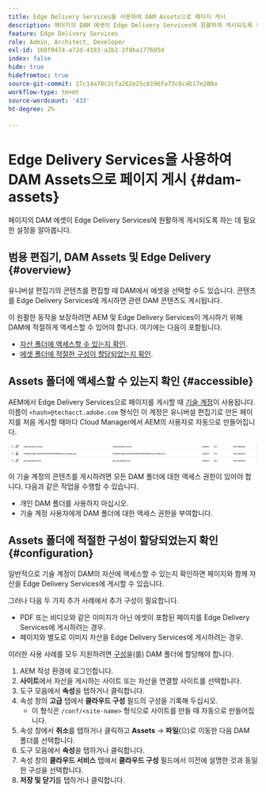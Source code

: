 ```yaml
---
title: Edge Delivery Services을 사용하여 DAM Assets으로 페이지 게시
description: 페이지의 DAM 에셋이 Edge Delivery Services에 원활하게 게시되도록 하는 데 필요한 설정을 알아봅니다.
feature: Edge Delivery Services
role: Admin, Architect, Developer
exl-id: 160f0474-a72d-4183-a2b2-2f8ba177605d
index: false
hide: true
hidefromtoc: true
source-git-commit: 17c14a78c2cfa262e25c6196fa73c6c4b17e200a
workflow-type: tm+mt
source-wordcount: '433'
ht-degree: 2%

---
```


# Edge Delivery Services을 사용하여 DAM Assets으로 페이지 게시 {#dam-assets}

페이지의 DAM 에셋이 Edge Delivery Services에 원활하게 게시되도록 하는 데 필요한 설정을 알아봅니다.

## 범용 편집기, DAM Assets 및 Edge Delivery {#overview}

유니버설 편집기의 콘텐츠를 편집할 때 DAM에서 에셋을 선택할 수도 있습니다. 콘텐츠를 Edge Delivery Services에 게시하면 관련 DAM 콘텐츠도 게시됩니다.

이 원활한 동작을 보장하려면 AEM 및 Edge Delivery Services이 게시하기 위해 DAM에 적절하게 액세스할 수 있어야 합니다. 여기에는 다음이 포함됩니다.

* [자산 폴더에 액세스할 수 있는지 확인](#accessible).
* [에셋 폴더에 적절한 구성이 할당되었는지 확인](#configuration).

## Assets 폴더에 액세스할 수 있는지 확인 {#accessible}

AEM에서 Edge Delivery Services으로 페이지를 게시할 때 [기술 계정](/help/implementing/developing/introduction/generating-access-tokens-for-server-side-apis.md)이 사용됩니다. 이름이 `<hash>@techacct.adobe.com` 형식인 이 계정은 유니버설 편집기로 만든 페이지를 처음 게시할 때마다 Cloud Manager에서 AEM의 사용자로 자동으로 만들어집니다.

![기술 계정](/help/edge/wysiwyg-authoring/assets/dam-assets/technical-account.png)

이 기술 계정의 콘텐츠를 게시하려면 모든 DAM 폴더에 대한 액세스 권한이 있어야 합니다. 다음과 같은 작업을 수행할 수 있습니다.

* 개인 DAM 폴더를 사용하지 마십시오.
* 기술 계정 사용자에게 DAM 폴더에 대한 액세스 권한을 부여합니다.

## Assets 폴더에 적절한 구성이 할당되었는지 확인 {#configuration}

일반적으로 기술 계정이 DAM의 자산에 액세스할 수 있는지 확인하면 페이지와 함께 자산을 Edge Delivery Services에 게시할 수 있습니다.

그러나 다음 두 가지 추가 사례에서 추가 구성이 필요합니다.

* PDF 또는 비디오와 같은 이미지가 아닌 에셋이 포함된 페이지를 Edge Delivery Services에 게시하려는 경우.
* 페이지와 별도로 이미지 자산을 Edge Delivery Services에 게시하려는 경우.

이러한 사용 사례를 모두 지원하려면 [구성](/help/implementing/developing/introduction/configurations.md)을(를) DAM 폴더에 할당해야 합니다.

1. AEM 작성 환경에 로그인합니다.
1. **사이트**&#x200B;에서 자산을 게시하는 사이트 또는 자산을 연결할 사이트를 선택합니다.
1. 도구 모음에서 **속성**&#x200B;을 탭하거나 클릭합니다.
1. 속성 창의 **고급** 탭에서 **클라우드 구성** 필드의 구성을 기록해 두십시오.
   * 이 형식은 `/conf/<site-name>` 형식으로 사이트를 만들 때 자동으로 만들어집니다.
1. 속성 창에서 **취소**&#x200B;를 탭하거나 클릭하고 **Assets** -> **파일**(으)로 이동한 다음 DAM 폴더를 선택합니다.
1. 도구 모음에서 **속성**&#x200B;을 탭하거나 클릭합니다.
1. 속성 창의 **클라우드 서비스** 탭에서 **클라우드 구성** 필드에서 이전에 설명한 것과 동일한 구성을 선택합니다.
1. **저장 및 닫기**&#x200B;를 탭하거나 클릭합니다.
